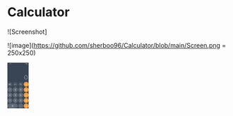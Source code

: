 # Calculator

![Screenshot]<img scr = "https://github.com/sherboo96/Calculator/blob/main/Screen.png" width="40%">

![image](https://github.com/sherboo96/Calculator/blob/main/Screen.png = 250x250)

<img src="https://github.com/sherboo96/Calculator/blob/main/Screen.png" width="48">
